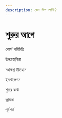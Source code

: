 ```yaml
---
description: কেন ডিপ লার্নিং?
---
```


# শুরুর আগে

কোর্স পরিচিতি

উপক্রমণিকা

সংক্ষিপ্ত ইতিহাস

ইনস্টলেশন

শুরুর কথা

ভূমিকা

পূর্বশর্ত

